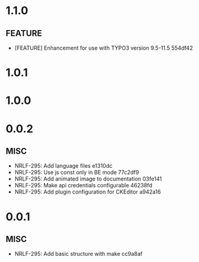 # 1.1.0

## FEATURE

- [FEATURE] Enhancement for use with TYPO3 version 9.5-11.5 554df42

# 1.0.1

# 1.0.0

# 0.0.2

## MISC

- NRLF-295: Add language files e1310dc
- NRLF-295: Use js const only in BE mode 77c2df9
- NRLF-295: Add animated image to documentation 03fe141
- NRLF-295: Make api credentials configurable 46238fd
- NRLF-295: Add plugin configuration for CKEditor a942a16

# 0.0.1

## MISC

- NRLF-295: Add basic structure with make cc9a8af

